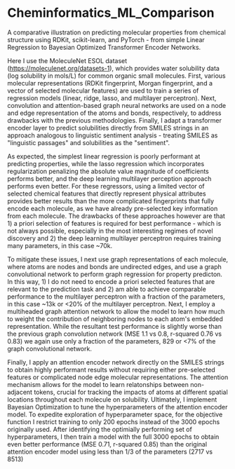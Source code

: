 # Cheminformatics_ML_Comparison

A comparative illustration on predicting molecular properties from chemical structure using RDKit, scikit-learn, and PyTorch - from simple Linear Regression to Bayesian Optimized Transformer Encoder Networks. 

Here I use the MoleculeNet ESOL dataset (https://moleculenet.org/datasets-1), which provides water solubility data (log solubility in mols/L) for common organic small molecules. First, various molecular representations (RDKit fingerprint, Morgan fingerprint, and a vector of selected molecular features) are used to train a series of regression models (linear, ridge, lasso, and multilayer perceptron). Next, convolution and attention-based graph neural networks are used on a node and edge representation of the atoms and bonds, respectively, to address drawbacks with the previous methodologies. Finally, I adapt a transformer encoder layer to predict solubilities directly from SMILES strings in an approach analogous to linguistic sentiment analysis - treating SMILES as "linguistic passages" and solubilities as the "sentiment".

As expected, the simplest linear regression is poorly performant at predicting properties, while the lasso regression which incorporates regularization penalizing the absolute value magnitude of coefficients performs better, and the deep learning multilayer perception approach performs even better. For these regressors, using a limited vector of selected chemical features that directly represent physical attributes provides better results than the more complicated fingerprints that fully encode each molecule, as we have already pre-selected key information from each molecule. The drawbacks of these approaches however are that 1) a priori selection of features is required for best performance - which is not always possible, especially in the most interesting regimes of novel discovery and 2) the deep learning multilayer perceptron requires training many parameters, in this case ~70k.

To mitigate these issues, I next use graph representations of each molecule, where atoms are nodes and bonds are undirected edges, and use a graph convolutional network to perform graph regression for property predicton. In this way, 1) I do not need to encode a priori selected features that are relevant to the prediction task and 2) am able to achieve comparable performance to the multilayer perceptron with a fraction of the parameters, in this case ~13k or <20% of the multilayer perceptron. Next, I employ a multiheaded graph attention network to allow the model to learn how much to weight the contribution of neighboring nodes to each atom's embedded representation. While the resultant test performance is slightly worse than the previous graph convolution network (MSE 1.1 vs 0.8, r-squared 0.76 vs 0.83) we again use only a fraction of the parameters, 829 or <7% of the graph convolutional network.

Finally, I apply an attention encoder network directly on the SMILES strings to obtain highly performant results without requiring either pre-selected features or complicated node edge molecular representations. The attention mechanism allows for the model to learn relatonships between non-adjacent tokens, crucial for tracking the impacts of atoms at different spatial locations throughout each molecule on solubility. Ultimately, I implement Bayesian Optimization to tune the hyperparameters of the attention encoder model. To expedite exploration of hyperparameter space, for the objective function I restrict training to only 200 epochs instead of the 3000 epochs originally used. After identifying the optimially performing set of hyperparameters, I then train a model with the full 3000 epochs to obtain even better performance (MSE 0.71, r-squared 0.85) than the original attention encoder model using less than 1/3 of the parameters (2717 vs 8513)

